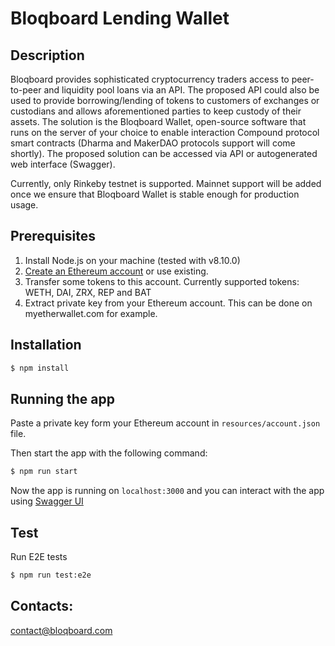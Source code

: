 # Bloqboard Lending Wallet

## Description
Bloqboard provides sophisticated cryptocurrency traders access to peer-to-peer and liquidity pool loans via an API. The proposed API could also be used to provide borrowing/lending of tokens to customers of exchanges or custodians and allows aforementioned parties to keep custody of their assets. The solution is the Bloqboard Wallet, open-source software that runs on the server of your choice to enable interaction Compound protocol smart contracts (Dharma and MakerDAO protocols support will come shortly). The proposed solution can be accessed via API or autogenerated web interface (Swagger).

Currently, only Rinkeby testnet is supported. Mainnet support will be added once we ensure that Bloqboard Wallet is stable enough for production usage.

## Prerequisites
1. Install Node.js on your machine (tested with v8.10.0)
2. [Create an Ethereum account](https://www.myetherwallet.com/) or use existing.
3. Transfer some tokens to this account. Currently supported tokens: WETH, DAI, ZRX, REP and BAT
4. Extract private key from your Ethereum account. This can be done on myetherwallet.com for example.

## Installation

```bash
$ npm install
```

## Running the app

Paste a private key form your Ethereum account in `resources/account.json` file.

Then start the app with the following command:

```bash
$ npm run start
```

Now the app is running on `localhost:3000` and you can interact with the app using [Swagger UI](http://localhost:3000/api/)

## Test

Run E2E tests
```bash
$ npm run test:e2e
```
## Contacts:
contact@bloqboard.com
